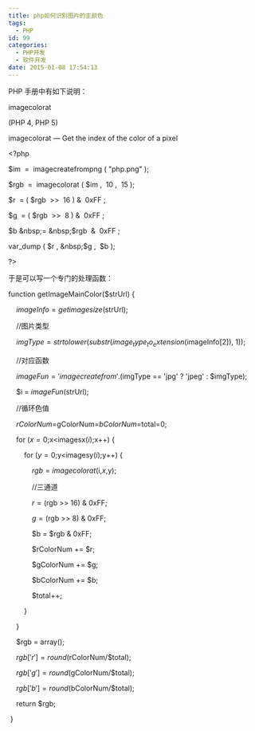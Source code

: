 ```yaml
---
title: php如何识别图片的主颜色
tags:
  - PHP
id: 99
categories:
  - PHP开发
  - 软件开发
date: 2015-01-08 17:54:13
---
```


PHP 手册中有如下说明：

imagecolorat

(PHP 4, PHP 5)

imagecolorat &mdash; Get the index of the color of a pixel

&lt;?php

$im &nbsp;= &nbsp;imagecreatefrompng ( "php.png" );

$rgb &nbsp;= &nbsp;imagecolorat ( $im , &nbsp;10 , &nbsp;15 );

$r &nbsp;= ( $rgb &nbsp;&gt;&gt; &nbsp;16 ) &amp; &nbsp;0xFF ;

$g &nbsp;= ( $rgb &nbsp;&gt;&gt; &nbsp;8 ) &amp; &nbsp;0xFF ;

$b &nbsp;= &nbsp;$rgb &nbsp;&amp; &nbsp;0xFF ;

var_dump ( $r , &nbsp;$g , &nbsp;$b );

?&gt;

于是可以写一个专门的处理函数：

function getImageMainColor($strUrl) {

&nbsp; &nbsp; $imageInfo = getimagesize($strUrl);

&nbsp; &nbsp; //图片类型

&nbsp; &nbsp; $imgType = strtolower(substr(image_type_to_extension($imageInfo[2]), 1));

&nbsp; &nbsp; //对应函数

&nbsp; &nbsp; $imageFun = 'imagecreatefrom' . ($imgType == 'jpg' ? 'jpeg' : $imgType);

&nbsp; &nbsp; $i = $imageFun($strUrl);

&nbsp; &nbsp; //循环色值

&nbsp; &nbsp; $rColorNum=$gColorNum=$bColorNum=$total=0;

&nbsp; &nbsp; for ($x=0;$x&lt;imagesx($i);$x++) {

&nbsp; &nbsp; &nbsp; &nbsp; for ($y=0;$y&lt;imagesy($i);$y++) {

&nbsp; &nbsp; &nbsp; &nbsp; &nbsp; &nbsp; $rgb = imagecolorat($i,$x,$y);

&nbsp; &nbsp; &nbsp; &nbsp; &nbsp; &nbsp; //三通道

&nbsp; &nbsp; &nbsp; &nbsp; &nbsp; &nbsp; $r = ($rgb &gt;&gt; 16) &amp; 0xFF;

&nbsp; &nbsp; &nbsp; &nbsp; &nbsp; &nbsp; $g = ($rgb &gt;&gt; 8) &amp; 0xFF;

&nbsp; &nbsp; &nbsp; &nbsp; &nbsp; &nbsp; $b = $rgb &amp; 0xFF;

&nbsp; &nbsp; &nbsp; &nbsp; &nbsp; &nbsp; $rColorNum += $r;

&nbsp; &nbsp; &nbsp; &nbsp; &nbsp; &nbsp; $gColorNum += $g;

&nbsp; &nbsp; &nbsp; &nbsp; &nbsp; &nbsp; $bColorNum += $b;

&nbsp; &nbsp; &nbsp; &nbsp; &nbsp; &nbsp; $total++;

&nbsp; &nbsp; &nbsp; &nbsp; }

&nbsp; &nbsp; }

&nbsp; &nbsp; $rgb = array();

&nbsp; &nbsp; $rgb['r'] = round($rColorNum/$total);

&nbsp; &nbsp; $rgb['g'] = round($gColorNum/$total);

&nbsp; &nbsp; $rgb['b'] = round($bColorNum/$total);

&nbsp; &nbsp; return $rgb;

&nbsp;}